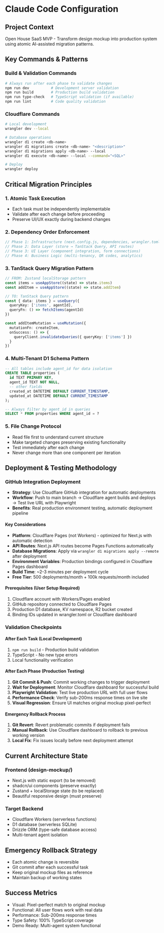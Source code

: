 # Claude Code Configuration

## Project Context
Open House SaaS MVP - Transform design mockup into production system using atomic AI-assisted migration patterns.

## Key Commands & Patterns

### Build & Validation Commands
```bash
# Always run after each phase to validate changes
npm run dev          # Development server validation
npm run build        # Production build validation  
npm run type-check   # TypeScript validation (if available)
npm run lint         # Code quality validation
```

### Cloudflare Commands
```bash
# Local development
wrangler dev --local

# Database operations
wrangler d1 create <db-name>
wrangler d1 migrations create <db-name> "<description>"
wrangler d1 migrations apply <db-name> --local
wrangler d1 execute <db-name> --local --command="<SQL>"

# Deploy
wrangler deploy
```

## Critical Migration Principles

### 1. Atomic Task Execution
- Each task must be independently implementable
- Validate after each change before proceeding
- Preserve UI/UX exactly during backend changes

### 2. Dependency Order Enforcement
```typescript
// Phase 1: Infrastructure (next.config.js, dependencies, wrangler.toml)
// Phase 2: Data Layer (store → TanStack Query, API routes)
// Phase 3: UI Layer (component integration, form connections)  
// Phase 4: Business Logic (multi-tenancy, QR codes, analytics)
```

### 3. TanStack Query Migration Pattern
```typescript
// FROM: Zustand localStorage pattern
const items = useAppStore((state) => state.items)
const addItem = useAppStore((state) => state.addItem)

// TO: TanStack Query pattern
const { data: items } = useQuery({
  queryKey: ['items', agentId],
  queryFn: () => fetchItems(agentId)
})

const addItemMutation = useMutation({
  mutationFn: createItem,
  onSuccess: () => {
    queryClient.invalidateQueries({ queryKey: ['items'] })
  }
})
```

### 4. Multi-Tenant D1 Schema Pattern
```sql
-- All tables include agent_id for data isolation
CREATE TABLE properties (
  id TEXT PRIMARY KEY,
  agent_id TEXT NOT NULL,
  -- other fields
  created_at DATETIME DEFAULT CURRENT_TIMESTAMP,
  updated_at DATETIME DEFAULT CURRENT_TIMESTAMP
);

-- Always filter by agent_id in queries
SELECT * FROM properties WHERE agent_id = ?
```

### 5. File Change Protocol
- Read file first to understand current structure
- Make targeted changes preserving existing functionality
- Test immediately after each change
- Never change more than one component per iteration

## Deployment & Testing Methodology

### GitHub Integration Deployment
- **Strategy**: Use Cloudflare GitHub integration for automatic deployments
- **Workflow**: Push to main branch → Cloudflare agent builds and deploys → Test live URL with Playwright
- **Benefits**: Real production environment testing, automatic deployment pipeline

#### Key Considerations
- **Platform**: Cloudflare Pages (not Workers) - optimized for Next.js with automatic detection
- **API Routes**: Next.js API routes become Pages Functions automatically
- **Database Migrations**: Apply via `wrangler d1 migrations apply --remote` after deployment
- **Environment Variables**: Production bindings configured in Cloudflare Pages dashboard
- **Build Time**: ~2-3 minutes per deployment cycle
- **Free Tier**: 500 deployments/month + 100k requests/month included

#### Prerequisites (User Setup Required)
1. Cloudflare account with Workers/Pages enabled
2. GitHub repository connected to Cloudflare Pages
3. Production D1 database, KV namespace, R2 bucket created
4. Binding IDs updated in wrangler.toml or Cloudflare dashboard

### Validation Checkpoints

#### After Each Task (Local Development)
1. `npm run build` - Production build validation
2. TypeScript - No new type errors  
3. Local functionality verification

#### After Each Phase (Production Testing)
1. **Git Commit & Push**: Commit working changes to trigger deployment
2. **Wait for Deployment**: Monitor Cloudflare dashboard for successful build
3. **Playwright Validation**: Test live production URL with full user flows
4. **Performance Check**: Verify sub-200ms response times on live site
5. **Visual Regression**: Ensure UI matches original mockup pixel-perfect

#### Emergency Rollback Process
1. **Git Revert**: Revert problematic commits if deployment fails
2. **Manual Rollback**: Use Cloudflare dashboard to rollback to previous working version
3. **Local Fix**: Fix issues locally before next deployment attempt

## Current Architecture State

### Frontend (design-mockup/)
- Next.js with static export (to be removed)
- shadcn/ui components (preserve exactly)
- Zustand + localStorage state (to be replaced)
- Beautiful responsive design (must preserve)

### Target Backend
- Cloudflare Workers (serverless functions)
- D1 database (serverless SQLite)
- Drizzle ORM (type-safe database access)
- Multi-tenant agent isolation

## Emergency Rollback Strategy
- Each atomic change is reversible
- Git commit after each successful task
- Keep original mockup files as reference
- Maintain backup of working states

## Success Metrics
- Visual: Pixel-perfect match to original mockup
- Functional: All user flows work with real data
- Performance: Sub-200ms response times
- Type Safety: 100% TypeScript coverage
- Demo Ready: Multi-agent system functional